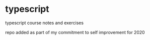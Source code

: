 # typescript

typescript course notes and exercises

repo added as part of my commitment to self improvement for 2020
